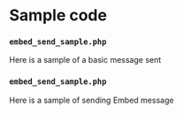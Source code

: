 # Sample code

### `embed_send_sample.php`

Here is a sample of a basic message sent

### `embed_send_sample.php`

Here is a sample of sending Embed message